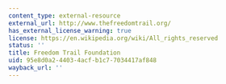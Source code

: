 ```yaml
---
content_type: external-resource
external_url: http://www.thefreedomtrail.org/
has_external_license_warning: true
license: https://en.wikipedia.org/wiki/All_rights_reserved
status: ''
title: Freedom Trail Foundation
uid: 95e8d0a2-4403-4acf-b1c7-7034417af848
wayback_url: ''
---
```

